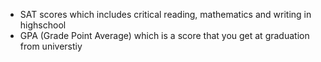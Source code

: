 - SAT scores which includes critical reading, mathematics and writing in highschool 
- GPA (Grade Point Average) which is a score that you get at graduation from universtiy
